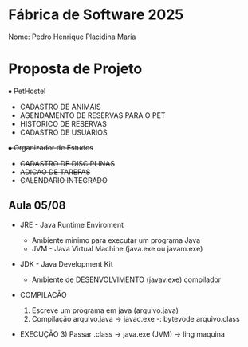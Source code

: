 # Fábrica de Software 2025
Nome: Pedro Henrique Placidina Maria

# Proposta de Projeto

⦁	PetHostel
  *  CADASTRO DE ANIMAIS
  *  AGENDAMENTO DE RESERVAS PARA O PET
  *  HISTORICO DE RESERVAS
  *  CADASTRO DE USUARIOS
    
<s>
 
⦁	Organizador de Estudos
  * CADASTRO DE DISCIPLINAS
  * ADICAO DE TAREFAS
  * CALENDARIO INTEGRADO

</s>

  ## Aula 05/08   

  - JRE - Java Runtime Enviroment
    - Ambiente minimo para executar um programa Java
    - JVM - Java Virtual Machine (java.exe ou javam.exe)

  - JDK - Java Development Kit
    - Ambiente de DESENVOLVIMENTO (javav.exe) compilador

  - COMPILACÃO
    1) Escreve um programa em java (arquivo.java)
    2) Compilação arquivo.java -> javac.exe -: bytevode
    arquivo.class
  - EXECUÇÃO
    3) Passar .class -> java.exe (JVM) -> ling maquina
    
